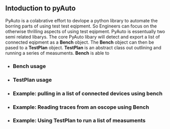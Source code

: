 ## Intoduction to pyAuto

PyAuto is a colabrative effort to devlope a python library to automate the borring parts of using test test eqipment. So Engineers can focus on the otherwise thrilling aspects of using test eqipment.  PyAuto is essentually two semi related libarys.  The core PyAuto libary will detect and export a list of connected eqipment as a **Bench** object.  The **Bench** object can then be pased to a **TestPlan** object.  **TestPlan** is an abstract class out outlining and running a series of measuments.  **Bench** is able to  

- ### Bench usage 

- ### TestPlan usage

- ### Example: pulling in a list of connected devices using bench 

- ### Example: Reading traces from an oscope using Bench

- ### Example: Using TestPlan to run a list of measuments

